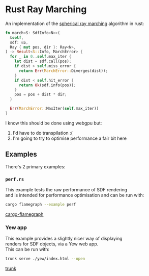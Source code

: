 # Rust Ray Marching

An implementation of the [spherical ray marching](https://typhomnt.github.io/teaching/ray_tracing/raymarching_intro/#marching) algorithm in rust:

```rust
fn march<S: SdfInfo<N>>(
  &self,
  sdf: &S,
  Ray { mut pos, dir }: Ray<N>,
) -> Result<S::Info, MarchError> {
  for _ in 0..self.max_iter {
    let dist = sdf.call(pos);
    if dist > self.miss_error {
      return Err(MarchError::Diverges(dist));
    }
    if dist < self.hit_error {
      return Ok(sdf.info(pos));
    }
    pos = pos + dist * dir;
  }

  Err(MarchError::MaxIter(self.max_iter))
}
```

I know this should be done using webgpu but:

1. I'd have to do transpilation :(
2. I'm going to try to optimise performance a fair bit here

## Examples

There's 2 primary examples:

### `perf.rs`

This example tests the raw performance of SDF rendering\
and is intended for performance optimisation and can be run with:

```bash
cargo flamegraph --example perf
```

[cargo-flamegraph](https://crates.io/crates/flamegraph)

### Yew app

This example provides a slightly nicer way of displaying\
renders for SDF objects, via a Yew web app.\
This can be run with:

```bash
trunk serve ./yew/index.html --open
```

[trunk](https://crates.io/crates/trunk)
